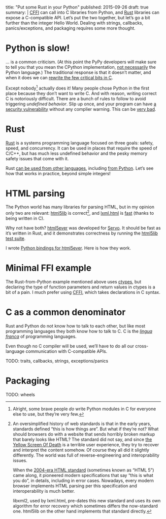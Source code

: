 title: "Put some Rust in your Python"
published: 2015-09-26
draft: true
summary: |
    [CFFI](http://cffi.readthedocs.org/) can call into C libraries from Python,
    and [Rust](https://www.rust-lang.org/) libraries can expose a C-compatible API.
    Let’s put the two together, but let’s go a bit further than the integer Hello World.
    Dealing with strings, callbacks, panics/exceptions, and packaging requires some more thought.


# Python is slow!

… is a common criticism.
(At this point the PyPy developers will make sure to tell you
that you mean the CPython implementation,
[not necessarily](http://speed.pypy.org/) the Python language.)
The traditional response is that it doesn’t matter,
and when it does we can [rewrite the few critical bits in C](
https://docs.python.org/3/whatsnew/3.5.html#whatsnew-ordereddict).

Except nobody[^1] actually does it!
Many people chose Python in the first place because they don’t want to write C.
And with reason, writing correct C is notoriously difficult.
There are a bunch of rules to follow to avoid triggering *undefined behavior*.
Slip up once, and your program can have [a security vulnerability](
http://arstechnica.com/security/2015/08/how-security-flaws-work-the-buffer-overflow/)
without any complier warning.
This can be [very bad](http://heartbleed.com/).

[^1]: Alright, some brave people *do* write Python modules in C for everyone else to use, but they’re very few.


# Rust

[Rust](http://doc.rust-lang.org/book/README.html) is a systems programming language
focused on three goals: safety, speed, and concurrency.
It can be used in places that require the speed of C/C++,
but has much less undefined behavior and the pesky memory safety issues that come with it.

Rust [can be used from other languages](
http://blog.rust-lang.org/2015/04/24/Rust-Once-Run-Everywhere.html),
including [from Python](
https://github.com/alexcrichton/rust-ffi-examples/tree/master/python-to-rust).
Let’s see how that works in practice, beyond simple integers!


# HTML parsing

The Python world has many libraries for parsing HTML,
but in my opinion only two are relevant:
[html5lib](http://html5lib.readthedocs.org/en/latest/) is correct[^2],
and [lxml.html](http://lxml.de/) is [fast](
https://web.archive.org/web/20131125062252/http://www.ianbicking.org/blog/2008/03/python-html-parser-performance.html) (thanks to being written in C).

[^2]:
    An oversimplified history of web standards is that in the early years,
    standards defined “this is how things are”.
    But what if they’re not?
    What should browsers do with a website that sends horribly broken markup
    that barely looks like HTML?
    The standard did not say, and since [the Yellow Screen Of Death](
    https://commons.wikimedia.org/wiki/File:Yellow_screen_of_death.png)
    is a terrible user experience,
    they try to recover and interpret the content somehow.
    Of course they all did it slightly differently.
    The world was full of reverse-engineering and interoprability issues.

    When the [2004-era HTML standard](
    https://html.spec.whatwg.org/multipage/)
    (sometimes known as “HTML 5”)
    came along,
    it pioneered modern specifications that say “this is what you do”,
    in details,
    including in error cases.
    Nowadays, every modern browser implements HTML parsing per this specification
    and interoperability is much better.

    libxml2, used by lxml.html, pre-dates this new standard
    and uses its own algorithm for error recovery
    which sometimes differs the now-standard one.
    html5lib on the other hand implements that standard directly.

Why not have both?
[html5ever](https://github.com/servo/html5ever)
was developed for [Servo](https://github.com/servo/servo/).
It should be fast as it’s written in Rust,
and it demonstrates correctness by running the [html5lib test suite](
https://github.com/html5lib/html5lib-tests/).

I wrote [Python bindings for html5ever](https://github.com/SimonSapin/html5ever-python).
Here is how they work.


# Minimal FFI example

The Rust-from-Python example mentioned above
uses [ctypes](https://docs.python.org/3/library/ctypes.html),
but declaring the type of function parameters and return values in ctypes is a bit of a pain.
I much prefer using [CFFI](http://cffi.readthedocs.org/),
which takes declarations in C syntax.


# C as a common denominator

Rust and Python do not know how to talk to each other,
but like most programming languages they both know how to talk to C.
C is the [*lingua franca*](https://en.wikipedia.org/wiki/Lingua_franca)
of programming languages.

Even though no C compiler will be used,
we’ll have to do all our cross-language communication with C-compatible APIs.

TODO: traits, callbacks, strings, exceptions/panics


# Packaging

TODO: wheels
